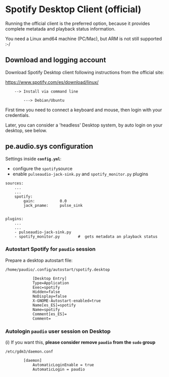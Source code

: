 # Spotify Desktop Client (official)

Running the official client is the preferred option, because it provides complete metatada and playback status information.

You need a Linux amd64 machine (PC/Mac), but ARM is not still supported :-/

## Download and logging account

Download Spotify Desktop client following instructions from the official site:

https://www.spotify.com/es/download/linux/

        --> Install via command line

            ---> Debian/Ubuntu

First time you need to connect a keyboard and mouse, then login with your credentials.

Later, you can consider a 'headless' Desktop system, by auto login on your desktop, see below.


## pe.audio.sys configuration

Settings inside **`config.yml`**:

- configure the `spotify`source
- enable `pulseaudio-jack-sink.py` and `spotify_monitor.py` plugins

```
sources:
    ...
    ...
    spotify:
        gain:           0.0
        jack_pname:     pulse_sink


plugins:
    ...
    ...
    - pulseaudio-jack-sink.py
    - spotify_monitor.py        #  gets metadata an playback status
```

### Autostart Spotify for `paudio` session

Prepare a desktop autostart file:

    /home/paudio/.config/autostart/spotify.desktop

                [Desktop Entry]
                Type=Application
                Exec=spotify
                Hidden=false
                NoDisplay=false
                X-GNOME-Autostart-enabled=true
                Name[es_ES]=spotify
                Name=spotify
                Comment[es_ES]=
                Comment=

### Autologin `paudio` user session on Desktop


(i) If you want this, **please consider remove `paudio` from the `sudo` group**


    /etc/gdm3/daemon.conf

            [daemon]
                AutomaticLoginEnable = true
                AutomaticLogin = paudio



